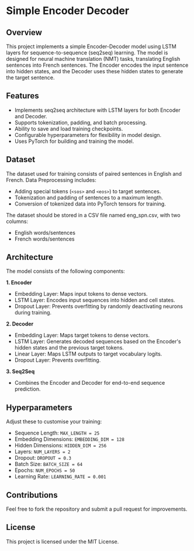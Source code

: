 # Simple Encoder Decoder

## Overview
This project implements a simple Encoder-Decoder model using LSTM layers for sequence-to-sequence (seq2seq) learning. The model is designed for neural machine translation (NMT) tasks, translating English sentences into French sentences. The Encoder encodes the input sentence into hidden states, and the Decoder uses these hidden states to generate the target sentence.

## Features
* Implements seq2seq architecture with LSTM layers for both Encoder and Decoder.
* Supports tokenization, padding, and batch processing.
* Ability to save and load training checkpoints.
* Configurable hyperparameters for flexibility in model design.
* Uses PyTorch for building and training the model.

## Dataset
The dataset used for training consists of paired sentences in English and French.
Data Preprocessing includes:
* Adding special tokens (`<sos>` and `<eos>`) to target sentences.
* Tokenization and padding of sentences to a maximum length.
* Conversion of tokenized data into PyTorch tensors for training.

The dataset should be stored in a CSV file named eng_spn.csv, with two columns:
* English words/sentences
* French words/sentences

## Architecture
The model consists of the following components:

**1. Encoder**
* Embedding Layer: Maps input tokens to dense vectors.
* LSTM Layer: Encodes input sequences into hidden and cell states.
* Dropout Layer: Prevents overfitting by randomly deactivating neurons during training.

**2. Decoder**
* Embedding Layer: Maps target tokens to dense vectors.
* LSTM Layer: Generates decoded sequences based on the Encoder's hidden states and the previous target tokens.
* Linear Layer: Maps LSTM outputs to target vocabulary logits.
* Dropout Layer: Prevents overfitting.

**3. Seq2Seq**
* Combines the Encoder and Decoder for end-to-end sequence prediction.

## Hyperparameters
Adjust these to customise your training:
* Sequence Length: `MAX_LENGTH = 25`
* Embedding Dimensions: `EMBEDDING_DIM = 128`
* Hidden Dimensions: `HIDDEN_DIM = 256`
* Layers: `NUM_LAYERS = 2`
* Dropout: `DROPOUT = 0.3`
* Batch Size: `BATCH_SIZE = 64`
* Epochs: `NUM_EPOCHS = 50`
* Learning Rate: `LEARNING_RATE = 0.001`

## Contributions
Feel free to fork the repository and submit a pull request for improvements.

## License
This project is licensed under the MIT License.
